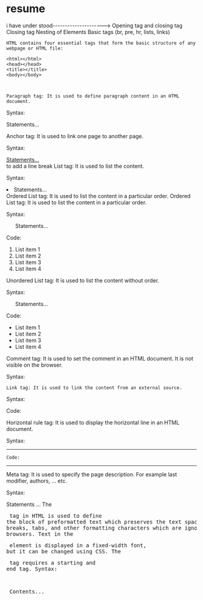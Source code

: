 # resume
i have under stood--------------------->
    Opening tag and closing tag
    Closing tag 
    Nesting of Elements 
    Basic tags (br, pre, hr, lists, links)

    HTML contains four essential tags that form the basic structure of any webpage or HTML file:

    <html></html>
    <head></head>
    <title></title>
    <body></body>

     

    Paragraph tag: It is used to define paragraph content in an HTML document.

Syntax: 

<p> Statements... </p>
    Anchor tag: It is used to link one page to another page.

Syntax: 

<a href="..."> Statements... </a>
<br> to add a line break
    List tag: It is used to list the content.

Syntax: 

<li> Statements... </li>
Ordered List tag: It is used to list the content in a particular order.
    Ordered List tag: It is used to list the content in a particular order.

Syntax: 

<ol> Statements... </ol>

Code: 

<ol>
     <li>List item 1</li>
     <li>List item 2</li>
     <li>List item 3</li>
     <li>List item 4</li>
</ol>
    Unordered List tag: It is used to list the content without order.

Syntax: 

<ul> Statements... </ul>

Code: 

<ul>
     <li>List item 1</li>
     <li>List item 2</li>
     <li>List item 3</li>
     <li>List item 4</li>
</ul>
    Comment tag: It is used to set the comment in an HTML document. It is not visible on the browser.

Syntax: 

<!-- Statements... -->
 

    Link tag: It is used to link the content from an external source.

Syntax: 

<link>

Code:  

<head>
<link rel="stylesheet" type="text/css" href="style.css">
</head>
    Horizontal rule tag: It is used to display the horizontal line in an HTML document.

Syntax: 

<hr/>

    Code: 
     

<hr width="100%" size="5" />
    Meta tag: It is used to specify the page description. For example last modifier, authors, … etc.

Syntax: 

<meta> Statements ... <meta>
The <pre> tag in HTML is used to define the block of preformatted text which preserves the text spaces, line breaks, tabs, and other formatting characters which are ignored by web browsers. Text in the <pre> element is displayed in a fixed-width font, but it can be changed using CSS. The <pre> tag requires a starting and end tag.
Syntax: 
 

<pre> Contents... </pre>
